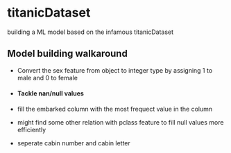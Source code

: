 
# titanicDataset

building a ML model based on the infamous titanicDataset



## Model building walkaround

- Convert the sex feature from object to integer type by assigning 1 to male and 0 to female

- #### Tackle nan/null values
- fill the embarked column with the most frequect value in the column
- might find some other relation with pclass feature to fill null values more efficiently
- seperate cabin number and cabin letter 